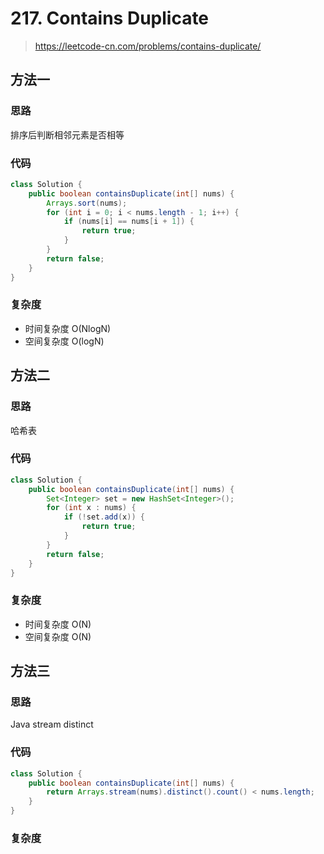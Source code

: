 # 217. Contains Duplicate
> https://leetcode-cn.com/problems/contains-duplicate/

## 方法一
### 思路
排序后判断相邻元素是否相等
### 代码
```java
class Solution {
    public boolean containsDuplicate(int[] nums) {
        Arrays.sort(nums);
        for (int i = 0; i < nums.length - 1; i++) {
            if (nums[i] == nums[i + 1]) {
                return true;
            }
        }
        return false;
    }
}
```
### 复杂度
- 时间复杂度 O(NlogN)
- 空间复杂度 O(logN)

## 方法二
### 思路
哈希表
### 代码
```java
class Solution {
    public boolean containsDuplicate(int[] nums) {
        Set<Integer> set = new HashSet<Integer>();
        for (int x : nums) {
            if (!set.add(x)) {
                return true;
            }
        }
        return false;
    }
}
```
### 复杂度
- 时间复杂度 O(N)
- 空间复杂度 O(N)

## 方法三
### 思路
Java stream distinct
### 代码
```java
class Solution {
    public boolean containsDuplicate(int[] nums) {
        return Arrays.stream(nums).distinct().count() < nums.length;
    }
}
```
### 复杂度
